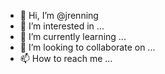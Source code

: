 - 👋 Hi, I’m @jrenning
- 👀 I’m interested in ...
- 🌱 I’m currently learning ...
- 💞️ I’m looking to collaborate on ...
- 📫 How to reach me ...


